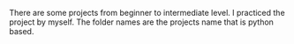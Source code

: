 There are some projects from beginner to intermediate level. I practiced the project by myself. The folder names are the projects name that is python based. 
